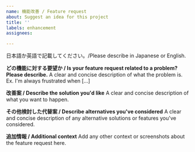 ```yaml
---
name: 機能改善 / Feature request
about: Suggest an idea for this project
title: ''
labels: enhancement
assignees:

---
```

日本語か英語で記載してください。/Please describe in Japanese or English.

**どの機能に対する要望か / Is your feature request related to a problem? Please describe.**
A clear and concise description of what the problem is. Ex. I'm always frustrated when [...]

**改善案 / Describe the solution you'd like**
A clear and concise description of what you want to happen.

**その他検討した代替案 / Describe alternatives you've considered**
A clear and concise description of any alternative solutions or features you've considered.

**追加情報 / Additional context**
Add any other context or screenshots about the feature request here.
